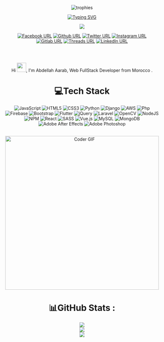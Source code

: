 
<div align="center">
  
![trophies](https://github-profile-trophy.vercel.app/?username=abdellahaarab&column=10&no-bg=false&no-frame=false)
  
[![Typing SVG](https://readme-typing-svg.herokuapp.com?color=%23F74A46&lines=Hi+there+%F0%9F%91%8B%2C+I+am+Abdellah+Aarab;Welcome+to+My+Profile!;Over+2+years+of+programming+experience;Always+learning+new+things+;Laravel+Flutter+Java+Django+;React+Vue+Adobe+And+More)](https://git.io/typing-svg)


![](https://komarev.com/ghpvc/?username=abdellahaarab)

[![Facebook URL](https://img.shields.io/static/v1?color=brightgreen&label=Facebook&logo=Facebook&logoColor=white&style=for-the-badge&message=follow)](https://www.facebook.com/dabdellahaarab)
[![Github URL](https://img.shields.io/static/v1?color=brightgreen&label=GITHUB&logo=Github&logoColor=white&style=for-the-badge&message=follow)](https://github.com/abdellahaarab)
[![Twitter URL](https://img.shields.io/static/v1?color=brightgreen&label=Twitter%20&logo=twitter&logoColor=white&style=for-the-badge&message=Follow)](https://x.com/deabdellahaarab)
[![Instagram URL](https://img.shields.io/static/v1?color=brightgreen&label=Instagram&logo=Instagram&logoColor=white&style=for-the-badge&message=follow)](https://www.instagram.com/d.abdellah.aarab)
[![Gitlab URL](https://img.shields.io/static/v1?color=brightgreen&label=Gitlab&logo=Gitlab&logoColor=white&style=for-the-badge&message=follow)](https://gitlab.com/abdellahaarab)
[![Threads URL](https://img.shields.io/static/v1?color=brightgreen&label=threads&logo=threads&logoColor=white&style=for-the-badge&message=follow)](https://www.threads.com/@d.abdellah.aarab)
[![LinkedIn URL](https://img.shields.io/static/v1?color=brightgreen&label=linkedin&logo=linkedin&logoColor=white&style=for-the-badge&message=Connect)](https://www.linkedin.com/in/abdellahaarab)


<br />
<br />

Hi <img src="https://user-images.githubusercontent.com/42378118/110234147-e3259600-7f4e-11eb-95be-0c4047144dea.gif" width="30">, I'm Abdellah Aarab, Web FullStack Developer from Morocco .

# 💻Tech Stack
 ![JavaScript](https://img.shields.io/badge/javascript-%23323330.svg?style=for-the-badge&logo=javascript&logoColor=%23F7DF1E) ![HTML5](https://img.shields.io/badge/html5-%23E34F26.svg?style=for-the-badge&logo=html5&logoColor=white) ![CSS3](https://img.shields.io/badge/css3-%23F34F10.svg?style=for-the-badge&logo=css3&logoColor=blue) ![Python](https://img.shields.io/badge/python-3670A0?style=for-the-badge&logo=python&logoColor=ffdd54) ![Django](https://img.shields.io/badge/Django-0FF01?style=for-the-badge&logo=Django&logoColor=ffdd54) ![AWS](https://img.shields.io/badge/AWS-%23FF9900.svg?style=for-the-badge&logo=amazon-aws&logoColor=white) ![Php](https://img.shields.io/badge/Php-%239BE5.svg?style=for-the-badge&logo=Php) ![Firebase](https://img.shields.io/badge/firebase-%23039BE5.svg?style=for-the-badge&logo=firebase) ![Bootstrap](https://img.shields.io/badge/bootstrap-%23563D7C.svg?style=for-the-badge&logo=bootstrap&logoColor=white) ![Flutter](https://img.shields.io/badge/Flutter-%2302569B.svg?style=for-the-badge&logo=Flutter&logoColor=white) ![jQuery](https://img.shields.io/badge/jquery-%230769AD.svg?style=for-the-badge&logo=jquery&logoColor=white)  ![Laravel](https://img.shields.io/badge/laravel-%23FF2D20.svg?style=for-the-badge&logo=laravel&logoColor=white) ![OpenCV](https://img.shields.io/badge/opencv-%23white.svg?style=for-the-badge&logo=opencv&logoColor=white) ![NodeJS](https://img.shields.io/badge/node.js-6DA55F?style=for-the-badge&logo=node.js&logoColor=white) ![NPM](https://img.shields.io/badge/NPM-%23000000.svg?style=for-the-badge&logo=npm&logoColor=white) ![React](https://img.shields.io/badge/react-%2320232a.svg?style=for-the-badge&logo=react&logoColor=%2361DAFB) ![SASS](https://img.shields.io/badge/SASS-hotpink.svg?style=for-the-badge&logo=SASS&logoColor=white) ![Vue.js](https://img.shields.io/badge/vuejs-%2335495e.svg?style=for-the-badge&logo=vuedotjs&logoColor=%234FC08D) ![MySQL](https://img.shields.io/badge/mysql-%2300f.svg?style=for-the-badge&logo=mysql&logoColor=white) ![MongoDB](https://img.shields.io/badge/MongoDB-%234ea94b.svg?style=for-the-badge&logo=mongodb&logoColor=white)  
 ![Adobe After Effects](https://img.shields.io/badge/Adobe%20After%20Effects-9999FF.svg?style=for-the-badge&logo=Adobe%20After%20Effects&logoColor=white) 
 ![Adobe Photoshop](https://img.shields.io/badge/adobephotoshop-%2331A8FF.svg?style=for-the-badge&logo=adobephotoshop&logoColor=white)

<br />
<img src="https://raw.githubusercontent.com/TheDudeThatCode/TheDudeThatCode/master/Assets/Developer.gif" alt="Coder GIF" width="500">


# 📊GitHub Stats :
![](https://github-readme-stats.vercel.app/api?username=abdellahaarab&show_icons=true&theme=tokyonight&hide_border=true&include_all_commits=false&count_private=true)<br/>
![](https://github-readme-streak-stats.herokuapp.com/?user=abdellahaarab&theme=tokyonight&hide_border=true)<br/>
![](https://github-readme-stats.vercel.app/api/top-langs/?username=abdellahaarab&theme=tokyonight&hide_border=true&include_all_commits=false&count_private=true&layout=compact)
  </div> 

